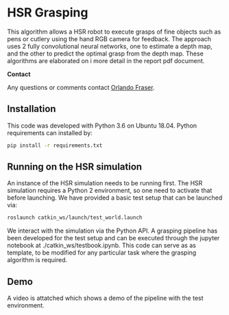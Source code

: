 # HSR Grasping
This algorithm allows a HSR robot to execute grasps of fine objects such as pens or cutlery using the hand RGB camera for feedback. The approach uses 2 fully convolutional neural networks, one to estimate a depth map, and the other to predict the optimal grasp from the depth map. These algorithms are elaborated on i more detail in the report pdf document.  

**Contact**

Any questions or comments contact [Orlando Fraser](mailto:orlando.fraser@oriel.ox.ac.uk).

## Installation

This code was developed with Python 3.6 on Ubuntu 18.04.  Python requirements can installed by:

```bash
pip install -r requirements.txt
```

## Running on the HSR simulation

An instance of the HSR simulation needs to be running first. The HSR simulation requires a Python 2 environment, so one need to activate that before launching.  We have provided a basic test setup that can be launched via:

```bash
roslaunch catkin_ws/launch/test_world.launch
```

We interact with the simulation via the Python API. A grasping pipeline has been developed for the test setup and can be executed through the jupyter notebook at ./catkin_ws/testbook.ipynb. This code can serve as as template, to be modified for any particular task where the grasping algorithm is required. 

## Demo

A video is attatched which shows a demo of the pipeline with the test environment. 
